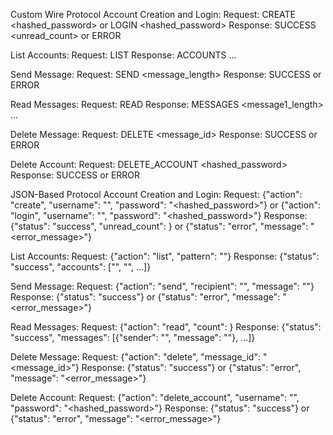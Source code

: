 Custom Wire Protocol
Account Creation and Login:
Request: CREATE <username> <hashed_password> or LOGIN <username> <hashed_password>
Response: SUCCESS <unread_count> or ERROR <message>

List Accounts:
Request: LIST <pattern>
Response: ACCOUNTS <count> <username1> <username2> ...

Send Message:
Request: SEND <recipient> <message_length> <message>
Response: SUCCESS or ERROR <message>

Read Messages:
Request: READ <count>
Response: MESSAGES <count> <sender1> <message1_length> <message1> ...

Delete Message:
Request: DELETE <message_id>
Response: SUCCESS or ERROR <message>

Delete Account:
Request: DELETE_ACCOUNT <username> <hashed_password>
Response: SUCCESS or ERROR <message>

JSON-Based Protocol
Account Creation and Login:
Request: {"action": "create", "username": "<username>", "password": "<hashed_password>"} or {"action": "login", "username": "<username>", "password": "<hashed_password>"}
Response: {"status": "success", "unread_count": <count>} or {"status": "error", "message": "<error_message>"}

List Accounts:
Request: {"action": "list", "pattern": "<pattern>"}
Response: {"status": "success", "accounts": ["<username1>", "<username2>", ...]}

Send Message:
Request: {"action": "send", "recipient": "<recipient>", "message": "<message>"}
Response: {"status": "success"} or {"status": "error", "message": "<error_message>"}

Read Messages:
Request: {"action": "read", "count": <count>}
Response: {"status": "success", "messages": [{"sender": "<sender1>", "message": "<message1>"}, ...]}

Delete Message:
Request: {"action": "delete", "message_id": "<message_id>"}
Response: {"status": "success"} or {"status": "error", "message": "<error_message>"}

Delete Account:
Request: {"action": "delete_account", "username": "<username>", "password": "<hashed_password>"}
Response: {"status": "success"} or {"status": "error", "message": "<error_message>"}
